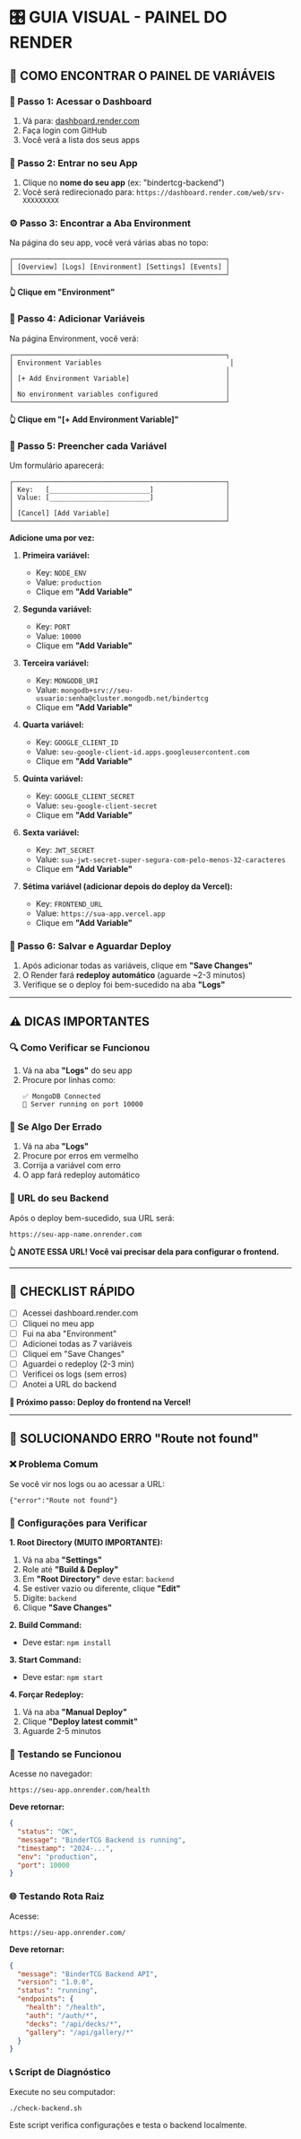 # 🎛️ GUIA VISUAL - PAINEL DO RENDER

## 📍 COMO ENCONTRAR O PAINEL DE VARIÁVEIS

### 🔗 Passo 1: Acessar o Dashboard
1. Vá para: [dashboard.render.com](https://dashboard.render.com)
2. Faça login com GitHub
3. Você verá a lista dos seus apps

### 📱 Passo 2: Entrar no seu App
1. Clique no **nome do seu app** (ex: "bindertcg-backend")
2. Você será redirecionado para: `https://dashboard.render.com/web/srv-XXXXXXXXX`

### ⚙️ Passo 3: Encontrar a Aba Environment
Na página do seu app, você verá várias abas no topo:

```
┌─────────────────────────────────────────────────────┐
│ [Overview] [Logs] [Environment] [Settings] [Events] │
└─────────────────────────────────────────────────────┘
```

**👆 Clique em "Environment"**

### 🔧 Passo 4: Adicionar Variáveis
Na página Environment, você verá:

```
┌─────────────────────────────────────────────────────┐
│ Environment Variables                                │
│                                                     │
│ [+ Add Environment Variable]                        │
│                                                     │
│ No environment variables configured                 │
└─────────────────────────────────────────────────────┘
```

**👆 Clique em "[+ Add Environment Variable]"**

### 📝 Passo 5: Preencher cada Variável
Um formulário aparecerá:

```
┌─────────────────────────────────────────────────────┐
│ Key:   [_________________________]                  │
│ Value: [_________________________]                  │
│                                                     │
│ [Cancel] [Add Variable]                             │
└─────────────────────────────────────────────────────┘
```

**Adicione uma por vez:**

1. **Primeira variável:**
   - Key: `NODE_ENV`
   - Value: `production`
   - Clique em **"Add Variable"**

2. **Segunda variável:**
   - Key: `PORT`
   - Value: `10000`
   - Clique em **"Add Variable"**

3. **Terceira variável:**
   - Key: `MONGODB_URI`
   - Value: `mongodb+srv://seu-usuario:senha@cluster.mongodb.net/bindertcg`
   - Clique em **"Add Variable"**

4. **Quarta variável:**
   - Key: `GOOGLE_CLIENT_ID`
   - Value: `seu-google-client-id.apps.googleusercontent.com`
   - Clique em **"Add Variable"**

5. **Quinta variável:**
   - Key: `GOOGLE_CLIENT_SECRET`
   - Value: `seu-google-client-secret`
   - Clique em **"Add Variable"**

6. **Sexta variável:**
   - Key: `JWT_SECRET`
   - Value: `sua-jwt-secret-super-segura-com-pelo-menos-32-caracteres`
   - Clique em **"Add Variable"**

7. **Sétima variável (adicionar depois do deploy da Vercel):**
   - Key: `FRONTEND_URL`
   - Value: `https://sua-app.vercel.app`
   - Clique em **"Add Variable"**

### 💾 Passo 6: Salvar e Aguardar Deploy
1. Após adicionar todas as variáveis, clique em **"Save Changes"**
2. O Render fará **redeploy automático** (aguarde ~2-3 minutos)
3. Verifique se o deploy foi bem-sucedido na aba **"Logs"**

---

## ⚠️ DICAS IMPORTANTES

### 🔍 Como Verificar se Funcionou
1. Vá na aba **"Logs"** do seu app
2. Procure por linhas como:
   ```
   ✅ MongoDB Connected
   🚀 Server running on port 10000
   ```

### 🚨 Se Algo Der Errado
1. Vá na aba **"Logs"**
2. Procure por erros em vermelho
3. Corrija a variável com erro
4. O app fará redeploy automático

### 🔗 URL do seu Backend
Após o deploy bem-sucedido, sua URL será:
```
https://seu-app-name.onrender.com
```

**👆 ANOTE ESSA URL! Você vai precisar dela para configurar o frontend.**

---

## 🎯 CHECKLIST RÁPIDO

- [ ] Acessei dashboard.render.com
- [ ] Cliquei no meu app
- [ ] Fui na aba "Environment"
- [ ] Adicionei todas as 7 variáveis
- [ ] Cliquei em "Save Changes"
- [ ] Aguardei o redeploy (2-3 min)
- [ ] Verificei os logs (sem erros)
- [ ] Anotei a URL do backend

**🚀 Próximo passo: Deploy do frontend na Vercel!**

---

## 🚨 SOLUCIONANDO ERRO "Route not found"

### ❌ Problema Comum
Se você vir nos logs ou ao acessar a URL:
```
{"error":"Route not found"}
```

### 🔧 Configurações para Verificar

**1. Root Directory (MUITO IMPORTANTE):**
1. Vá na aba **"Settings"**
2. Role até **"Build & Deploy"**
3. Em **"Root Directory"** deve estar: `backend`
4. Se estiver vazio ou diferente, clique **"Edit"**
5. Digite: `backend`
6. Clique **"Save Changes"**

**2. Build Command:**
- Deve estar: `npm install`

**3. Start Command:**
- Deve estar: `npm start`

**4. Forçar Redeploy:**
1. Vá na aba **"Manual Deploy"**
2. Clique **"Deploy latest commit"**
3. Aguarde 2-5 minutos

### 🧪 Testando se Funcionou
Acesse no navegador:
```
https://seu-app.onrender.com/health
```

**Deve retornar:**
```json
{
  "status": "OK",
  "message": "BinderTCG Backend is running",
  "timestamp": "2024-...",
  "env": "production",
  "port": 10000
}
```

### 🌐 Testando Rota Raiz
Acesse:
```
https://seu-app.onrender.com/
```

**Deve retornar:**
```json
{
  "message": "BinderTCG Backend API",
  "version": "1.0.0",
  "status": "running",
  "endpoints": {
    "health": "/health",
    "auth": "/auth/*",
    "decks": "/api/decks/*",
    "gallery": "/api/gallery/*"
  }
}
```

### 📞 Script de Diagnóstico
Execute no seu computador:
```bash
./check-backend.sh
```

Este script verifica configurações e testa o backend localmente.
